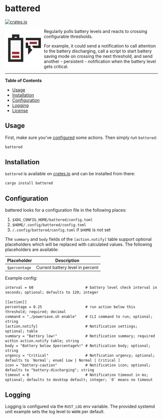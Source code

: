 # battered

[![crates.io](https://img.shields.io/crates/v/battered?logo=rust)](https://crates.io/crates/battered)

<img height="128" alt="battered Icon" src="https://raw.githubusercontent.com/t4k1t/battered/main/assets/icon/battered-icon.svg" align="left">

Regularly polls battery levels and reacts to crossing configurable thresholds.

For example, it could send a notification to call attention to the battery discharging, call a script to start battery saving mode on crossing the next threshold, and send another - persistent - notification when the battery level gets critical.

-----

**Table of Contents**

- [Usage](#usage)
- [Installation](#installation)
- [Configuration](#configuration)
- [Logging](#logging)
- [License](#license)

## Usage

First, make sure you've [configured](#configuration) some actions. Then simply run `battered`:

```bash
battered
```

## Installation

`battered` is available on [crates.io](https://crates.io/crates/battered) and can be installed from there:

```bash
cargo install battered
```

## Configuration

battered looks for a configuration file in the following places:
1. `$XDG_CONFIG_HOME/battered/config.toml`
2. `$HOME/.config/battered/config.toml`
3. `/.config/battered/config.toml` if `$HOME` is not set

The `summary` and `body` fields of the `[action.notify]` table support optional placeholders which will be replaced with calculated values. The following placeholders are available:

| Placeholder | Description |
| --- | --- |
| `$percentage` | Current battery level in percent |

Example config:
```
interval = 60                        # battery level check interval in seconds; optional; defaults to 120; integer

[[action]]
percentage = 0.25                    # run action below this threshold; required; decimal
command = "./powersave.sh enable"    # CLI command to run; optional; string
[action.notify]                      # Notification settings; optional; table
summary = "Battery low!"             # Notification summary; required within action.notify table; string
body = "Battery below $percentage%!" # Notification body; optional; string
urgency = "Critical"                 # Notfication urgency; optional; defaults to `Normal`; enum[ Low | Normal | Critical ]
icon = "battery-caution"             # Notification icon; optional; defaults to "battery-discharging"; string
timeout = 0                          # Notification timeout in ms; optional; defaults to desktop default; integer; `0` means no timeout
```

## Logging

Logging is configured via the `RUST_LOG` env variable. The provided systemd unit example sets the log level to `WARN` per default.
